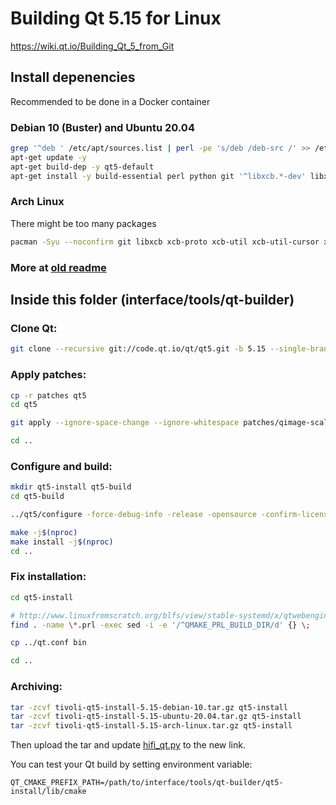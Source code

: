 # Building Qt 5.15 for Linux

https://wiki.qt.io/Building_Qt_5_from_Git

## Install depenencies

Recommended to be done in a Docker container

### Debian 10 (Buster) and Ubuntu 20.04

```bash
grep '^deb ' /etc/apt/sources.list | perl -pe 's/deb /deb-src /' >> /etc/apt/sources.list
apt-get update -y
apt-get build-dep -y qt5-default
apt-get install -y build-essential perl python git '^libxcb.*-dev' libx11-xcb-dev libglu1-mesa-dev libxrender-dev libxi-dev libxkbcommon-dev libxkbcommon-x11-dev flex bison gperf libicu-dev libxslt-dev ruby libssl-dev libxcursor-dev libxcomposite-dev libxdamage-dev libxrandr-dev libdbus-1-dev libfontconfig1-dev libcap-dev libxtst-dev libpulse-dev libudev-dev libpci-dev libnss3-dev libasound2-dev libxss-dev libegl1-mesa-dev libgstreamer1.0-dev libgstreamer-plugins-base1.0-dev libproxy-dev xinput libopenal-dev ninja-build libre2-dev libminizip-dev libevent-dev libprotobuf-dev liblcms2-dev libharfbuzz-dev
```

### Arch Linux

There might be too many packages

```bash
pacman -Syu --noconfirm git libxcb xcb-proto xcb-util xcb-util-cursor xcb-util-image xcb-util-keysyms xcb-util-renderutil xcb-util-wm libxi base-devel gperf python python2 mesa xf86-video-vesa xf86-video-intel vulkan-intel xf86-input-libinput libxcursor libxcomposite libxdamage libxrandr xorg-xrandr libxtst alsa-lib eglexternalplatform libglvnd gtk3 libinput tslib libxkbcommon libxkbcommon-x11 pulseaudio pulseaudio-alsa gstreamer nss re2 icu libwebp opus ffmpeg libvpx snappy minizip libevent jsoncpp protobuf libxml2 libxslt ninja gn ccache double-conversion libproxy openssl md4c
```

### More at [old readme](README.old.md)

## Inside this folder (interface/tools/qt-builder)

### Clone Qt:

```bash
git clone --recursive git://code.qt.io/qt/qt5.git -b 5.15 --single-branch
```

### Apply patches:

```bash
cp -r patches qt5
cd qt5

git apply --ignore-space-change --ignore-whitespace patches/qimage-scaled-multithread-fix.patch

cd ..
```

### Configure and build:

```bash
mkdir qt5-install qt5-build
cd qt5-build

../qt5/configure -force-debug-info -release -opensource -confirm-license -recheck-all -nomake tools -nomake tests -nomake examples -skip qttranslations -skip qtserialport -skip qt3d -skip qtlocation -skip qtwayland -skip qtsensors -skip qtgamepad -skip qtspeech -skip qtcharts -skip qtx11extras -skip qtmacextras -skip qtvirtualkeyboard -skip qtpurchasing -skip qtdatavis3d -skip qtpim -skip qtdocgallery -webengine-proprietary-codecs -no-warnings-are-errors -no-pch -c++std c++14 -prefix ../qt5-install

make -j$(nproc)
make install -j$(nproc)
cd ..
```

### Fix installation:

```bash
cd qt5-install

# http://www.linuxfromscratch.org/blfs/view/stable-systemd/x/qtwebengine.html
find . -name \*.prl -exec sed -i -e '/^QMAKE_PRL_BUILD_DIR/d' {} \;

cp ../qt.conf bin

cd ..
```

### Archiving:

```bash
tar -zcvf tivoli-qt5-install-5.15-debian-10.tar.gz qt5-install
tar -zcvf tivoli-qt5-install-5.15-ubuntu-20.04.tar.gz qt5-install
tar -zcvf tivoli-qt5-install-5.15-arch-linux.tar.gz qt5-install
```

Then upload the tar and update [hifi_qt.py](../../hifi_qt.py) to the new link.

You can test your Qt build by setting environment variable:

```env
QT_CMAKE_PREFIX_PATH=/path/to/interface/tools/qt-builder/qt5-install/lib/cmake
```
